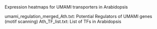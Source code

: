 Expression heatmaps for UMAMI transporters in Arabidopsis

umami_regulation_merged_Ath.txt:  Potential Regulators of UMAMI genes (motif scanning)
Ath_TF_list.txt:  List of TFs in Arabidopsis
